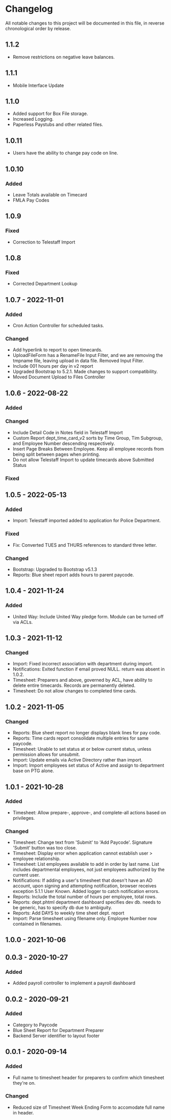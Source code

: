 # Changelog

All notable changes to this project will be documented in this file, in reverse chronological order by release.

## 1.1.2
- Remove restrictions on negative leave balances.

## 1.1.1
- Mobile Interface Update

## 1.1.0
- Added support for Box File storage.
- Increased Logging.
- Paperless Paystubs and other related files.

## 1.0.11
- Users have the ability to change pay code on line. 

## 1.0.10
### Added
- Leave Totals available on Timecard
- FMLA Pay Codes 

## 1.0.9
### Fixed
- Correction to Telestaff Import

## 1.0.8
### Fixed
- Corrected Department Lookup

## 1.0.7 - 2022-11-01
### Added
- Cron Action Controller for scheduled tasks.

### Changed
- Add hyperlink to report to open timecards.
- UploadFileForm has a RenameFile Input Filter, and we are removing the tmpname file, leaving upload in data file. Removed Input Filter.
- Include 001 hours per day in v2 report
- Upgraded Bootstrap to 5.2.1. Made changes to support compatibility.
- Moved Document Upload to Files Controller

## 1.0.6 - 2022-08-22
### Added

### Changed
- Include Detail Code in Notes field in Telestaff Import
- Custom Report dept_time_card_v2 sorts by Time Group, Tim Subgroup, and Employee Number descending respectively.
- Insert Page Breaks Between Employee. Keep all employee records from being split between pages when printing.
- Do not allow Telestaff Import to update timecards above Submitted Status

### Fixed

## 1.0.5 - 2022-05-13
### Added
- Import: Telestaff imported added to application for Police Department.

### Fixed
- Fix: Converted TUES and THURS references to standard three letter.

### Changed
- Bootstrap: Upgraded to Bootstrap v5.1.3
- Reports: Blue sheet report adds hours to parent paycode.

## 1.0.4 - 2021-11-24
### Added
- United Way: Include United Way pledge form.  Module can be turned off via ACLs.


## 1.0.3 - 2021-11-12
### Changed
- Import: Fixed incorrect association with department during import.
- Notifications: Exited function if email proved NULL.  return was absent in 1.0.2.
- Timesheet: Preparers and above, governed by ACL, have ability to delete entire timecards.  Records are permanently deleted.
- Timesheet: Do not allow changes to completed time cards.

## 1.0.2 - 2021-11-05
### Changed
- Reports: Blue sheet report no longer displays blank lines for pay code.
- Reports: Time cards report consolidate multiple entries for same paycode.
- Timesheet: Unable to set status at or below current status, unless permission allows for unsubmit.
- Import: Update emails via Active Directory rather than import.
- Import: Import employees set status of Active and assign to department base on PTG alone.

## 1.0.1 - 2021-10-28
### Added
- Timesheet: Allow prepare-, approve-, and complete-all actions based on privileges.

### Changed
- Timesheet: Change text from 'Submit' to 'Add Paycode'.  Signature 'Submit' button was too close.
- Timesheet: Display error when application cannot establish user > employee relationship.
- Timesheet: List employees available to add in order by last name.  List includes departmental employees, not just employees authorized by the current user.
- Notifications: If adding a user's timesheet that doesn't have an AD account, upon signing and attempting notification, browser receives exception 5.1.1 User Known.  Added logger to catch notification errors.
- Reports: Include the total number of hours per employee, total rows.
- Reports: dept.phtml department dashboard specifies dev db.  needs to be generic, has to specify db due to ambiguity.
- Reports: Add DAYS to weekly time sheet dept. report
- Import: Parse timesheet using filename only.  Employee Number now contained in filenames.

## 1.0.0 - 2021-10-06


## 0.0.3 - 2020-10-27
### Added
- Added payroll controller to implement a payroll dashboard

## 0.0.2 - 2020-09-21
### Added
- Category to Paycode
- Blue Sheet Report for Department Preparer
- Backend Server identifier to layout footer

## 0.0.1 - 2020-09-14
### Added
- Full name to timesheet header for preparers to confirm which timesheet they're on.

### Changed
- Reduced size of Timesheet Week Ending Form to accomodate full name in header.
